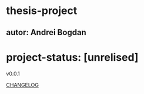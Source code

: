 # thesis-project
## autor: Andrei Bogdan
# project-status: [unrelised]

v0.0.1

[CHANGELOG](CHANGELOG.md)